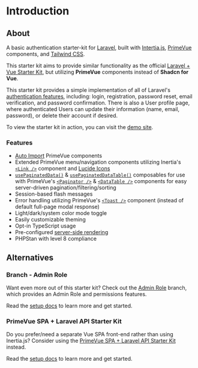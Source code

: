 # Introduction

## About

A basic authentication starter-kit for [Laravel](https://laravel.com/docs/master), built with [Intertia.js](https://inertiajs.com/), [PrimeVue](https://primevue.org/) components, and [Tailwind CSS](https://tailwindcss.com/).

This starter kit aims to provide similar functionality as the official [Laravel + Vue Starter Kit](https://github.com/laravel/vue-starter-kit), but utilizing **PrimeVue** components instead of **Shadcn for Vue**.

This starter kit provides a simple implementation of all of Laravel's [authentication features](https://laravel.com/docs/master/authentication), including: login, registration, password reset, email verification, and password confirmation. There is also a User profile page, where authenticated Users can update their information (name, email, password), or delete their account if desired.

To view the starter kit in action, you can visit the [demo site](https://demo.laravel-primevue-starter-kit.com).

### Features

-   [Auto Import](https://primevue.org/autoimport/) PrimeVue components
-   Extended PrimeVue menu/navigation components utilizing Inertia's [`<Link />`](https://inertiajs.com/links) component and [Lucide Icons](https://lucide.dev/)
-   [`usePaginatedData()`](/features/composables/usePaginatedData) & [`usePaginatedDataTable()`](/features/composables/usePaginatedDataTable) composables for use with PrimeVue's [`<Paginator />`](https://primevue.org/paginator/) & [`<DataTable />`](https://primevue.org/datatable/) components for easy server-driven pagination/filtering/sorting
-   Session-based flash messages
-   Error handling utilizing PrimeVue's [`<Toast />`](https://primevue.org/toast/) component (instead of default full-page modal response)
-   Light/dark/system color mode toggle
-   Easily customizable theming
-   Opt-in TypeScript usage
-   Pre-configured [server-side rendering](/features/ssr)
-   PHPStan with level 8 compliance

## Alternatives

### Branch - Admin Role

Want even more out of this starter kit? Check out the [Admin Role](https://github.com/connorabbas/laravel-primevue-starter-kit/tree/feature/admin-role) branch, which provides an Admin Role and permissions features.

Read the [setup docs](/alt/admin-role-branch) to learn more and get started.

### PrimeVue SPA + Laravel API Starter Kit

Do you prefer/need a separate Vue SPA front-end rather than using Inertia.js? Consider using the [PrimeVue SPA + Laravel API Starter Kit](https://github.com/connorabbas/laravel-api-primevue-starter-kit) instead.

Read the [setup docs](/alt/api-spa) to learn more and get started.

